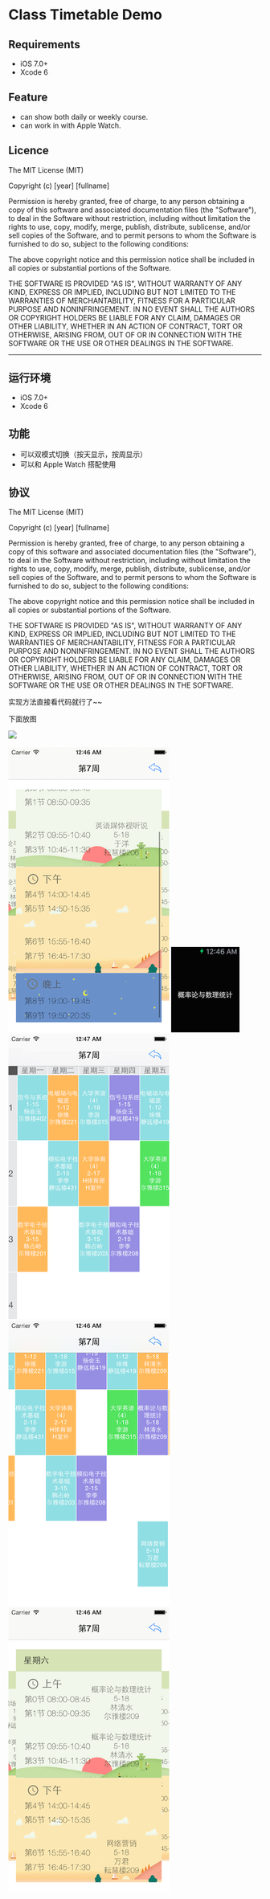 # Class Timetable Demo

## Requirements

- iOS 7.0+
- Xcode 6

## Feature

* can show both daily or weekly course.
* can work in with Apple Watch.

## Licence

The MIT License (MIT)

Copyright (c) [year] [fullname]

Permission is hereby granted, free of charge, to any person obtaining a copy
of this software and associated documentation files (the "Software"), to deal
in the Software without restriction, including without limitation the rights
to use, copy, modify, merge, publish, distribute, sublicense, and/or sell
copies of the Software, and to permit persons to whom the Software is
furnished to do so, subject to the following conditions:

The above copyright notice and this permission notice shall be included in all
copies or substantial portions of the Software.

THE SOFTWARE IS PROVIDED "AS IS", WITHOUT WARRANTY OF ANY KIND, EXPRESS OR
IMPLIED, INCLUDING BUT NOT LIMITED TO THE WARRANTIES OF MERCHANTABILITY,
FITNESS FOR A PARTICULAR PURPOSE AND NONINFRINGEMENT. IN NO EVENT SHALL THE
AUTHORS OR COPYRIGHT HOLDERS BE LIABLE FOR ANY CLAIM, DAMAGES OR OTHER
LIABILITY, WHETHER IN AN ACTION OF CONTRACT, TORT OR OTHERWISE, ARISING FROM,
OUT OF OR IN CONNECTION WITH THE SOFTWARE OR THE USE OR OTHER DEALINGS IN THE
SOFTWARE.

---

## 运行环境

- iOS 7.0+
- Xcode 6

## 功能

* 可以双模式切换（按天显示，按周显示）
* 可以和 Apple Watch 搭配使用

## 协议

The MIT License (MIT)

Copyright (c) [year] [fullname]

Permission is hereby granted, free of charge, to any person obtaining a copy
of this software and associated documentation files (the "Software"), to deal
in the Software without restriction, including without limitation the rights
to use, copy, modify, merge, publish, distribute, sublicense, and/or sell
copies of the Software, and to permit persons to whom the Software is
furnished to do so, subject to the following conditions:

The above copyright notice and this permission notice shall be included in all
copies or substantial portions of the Software.

THE SOFTWARE IS PROVIDED "AS IS", WITHOUT WARRANTY OF ANY KIND, EXPRESS OR
IMPLIED, INCLUDING BUT NOT LIMITED TO THE WARRANTIES OF MERCHANTABILITY,
FITNESS FOR A PARTICULAR PURPOSE AND NONINFRINGEMENT. IN NO EVENT SHALL THE
AUTHORS OR COPYRIGHT HOLDERS BE LIABLE FOR ANY CLAIM, DAMAGES OR OTHER
LIABILITY, WHETHER IN AN ACTION OF CONTRACT, TORT OR OTHERWISE, ARISING FROM,
OUT OF OR IN CONNECTION WITH THE SOFTWARE OR THE USE OR OTHER DEALINGS IN THE
SOFTWARE.

实现方法直接看代码就行了~~

下面放图

![](images/screen.gif)

![](images/timetable01.png)
![](images/timetable02.png)
![](images/timetable03.png)
![](images/timetable04.png)
![](images/timetable05.png)